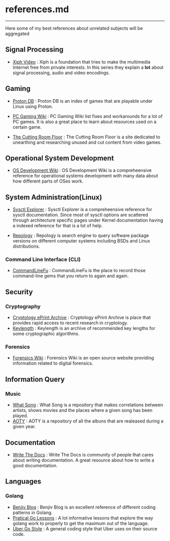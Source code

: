 # references.md
---------------
Here some of my best references about unrelated subjects will be aggregated

## Signal Processing
- [Xiph Video](xiph.org/video)
: Xiph is a foundation that tries to make the multimedia Internet free from
private interests. In this series they explain a **lot** about signal
processing, audio and video encodings.

## Gaming
- [Proton DB](https://www.protondb.com/)
: Proton DB is an index of games that are playable under Linux using
Proton.

- [PC Gaming Wiki](https://www.pcgamingwiki.com/)
: PC Gaming Wiki list fixes and workarounds for a lot of PC games. It is also
a great place to learn about resources used on a certain game.

- [The Cutting Room Floor](https://tcrf.net/)
: The Cutting Room Floor is a site dedicated to unearthing and 
researching unused and cut content from video games.

## Operational System Development
- [OS Development Wiki](https://wiki.osdev.org/)
: OS Development Wiki is a compreheensive reference for operational systems
development with many data about how different parts of OSes work.

## System Administration(Linux)
- [Sysctl Explorer](https://sysctl-explorer.net/)
: Sysctl Explorer is a compreheensive reference for sysctl documentation. Since
most of sysctl options are scattered through architecture specific pages under
Kernel documentation having a indexed reference for that is a lot of help.

- [Repology](https://repology.org/)
: Repology is search engine to query software package versions on different
computer systems including BSDs and Linux distributions.

### Command Line Interface (CLI)
- [CommandLineFu](https://commandlinefu.com)
: CommandLineFu is the place to record those command-line gems 
that you return to again and again.

## Security

### Cryptography
- [Cryptology ePrint Archive](https://eprint.iacr.org/)
: Cryptology ePrint Archive is place that provides rapid access to recent research in cryptology.
- [Keylength](https://www.keylength.com/)
: Keylength is an archive of recommended key lengths for some cryptographic
algorithms.

### Forensics
- [Forensics Wiki](https://forensics.wiki/)
: Forensics Wiki is an open source website providing information related to digital forensics.

## Information Query
### Music
- [What Song](https://what-song.com)
: What Song is a repository that makes correlations between artists, shows
movies and the places where a given song has been played.
- [AOTY](https://www.albumoftheyear.org/)
: AOTY is a repository of all the albuns that are realeased during a given
year.

## Documentation
- [Write The Docs](https://www.writethedocs.org/)
: Write The Docs is community of people that cares about writing
documentation. A great resource about how to write a good documentation.

## Languages

### Golang
- [Benjiv Blog](https://benjiv.com/)
: Benjiv Blog is an excellent reference of different coding patterns in Golang.
- [Pratical Go Lessons](https://www.practical-go-lessons.com/)
: A lot informative lessons that explore the way golang work to properly
to get the maximum out of the language.
- [Uber Go Style](https://github.com/uber-go/guide)
: A general coding style that Uber uses on their source code.
